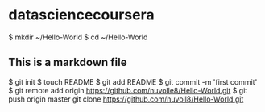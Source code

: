 datasciencecoursera
===================
$ mkdir ~/Hello-World
$ cd ~/Hello-World
## This is a markdown file
$ git init
$ touch README
$ git add README
$ git commit -m 'first commit'
$ git remote add origin https://github.com/nuvolle8/Hello-World.git
$ git push origin master
git clone https://github.com/nuvoll8/Hello-World.git

